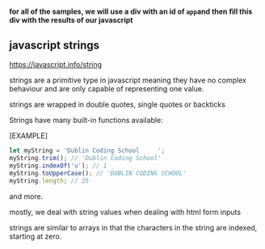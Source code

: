 #### for all of the samples, we will use a div with an id of `app`and then fill this div with the results of our javascript

## javascript strings

  https://javascript.info/string


strings are a primitive type in javascript meaning they have no complex behaviour and are only capable of representing one value.

strings are wrapped in double quotes, single quotes or backticks

Strings have many built-in functions available:

[EXAMPLE]
```javascript
let myString = 'Dublin Coding School     ';
myString.trim(); // 'Dublin Coding School'
myString.indexOf('u'); // 1
myString.toUpperCase(); // 'DUBLIN CODING SCHOOL'
myString.length; // 25
```
and more.

mostly, we deal with string values when dealing with html form inputs

strings are similar to arrays in that the characters in the string are indexed, starting at zero.
